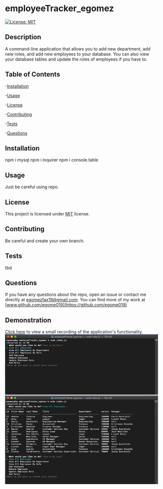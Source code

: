 # employeeTracker_egomez

  [![License: MIT](https://img.shields.io/badge/License-MIT-orange.svg)](https://opensource.org/licenses/MIT)

  ## Description

  A command-line application that allows you to add new department, add new roles, and add new employees to your database. You can also view your database tables and update the roles of employees if you have to.

  ## Table of Contents

  -[Installation](#installation)

  -[Usage](#Usage)

  -[License](#license)

  -[Contributing](#contributing)

  -[Tests](#tests)

  -[Questions](#questions)

  ## Installation

  npm i mysql npm i inquirer npm i console.table

  ## Usage

  Just be careful using repo.

  ## License

  This project is licensed under [MIT](https://opensource.org/licenses/MIT) license.

  ## Contributing

  Be careful and create your own branch.

  ## Tests

  tbd

  ## Questions

  If you have any questions about the repo, open an issue or contact me directly at egomezfax19@gmail.com. You can find more of my work at [www.github.com/egome019](https://github.com/egome019)
  
  ## Demonstration
  
  [Click here](https://drive.google.com/file/d/16NUdhM6Viv0FCOvHYyBYp2u0xBxQB7lx/view) to view a small recording of the application's functionality.
  ![](./Images/appHome.png)
  ![](./Images/appFunctionality.png)

  

